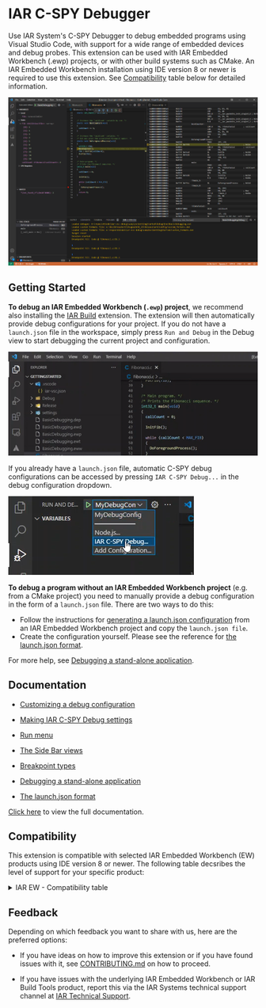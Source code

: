 # IAR C-SPY Debugger

Use IAR System's C-SPY Debugger to debug embedded programs using Visual Studio Code, with support for a wide range of embedded devices and debug probes. This extension can be used with IAR Embedded Workbench (.ewp) projects, or with other build systems such as CMake. An IAR Embedded Workbench installation using IDE version 8 or newer is required to use this extension. See [Compatibility](#compatibility) table below for detailed information.

![](https://github.com/IARSystems/iar-vsc-debug/blob/master/md-images/debug-session.png)

## Getting Started
**To debug an IAR Embedded Workbench (`.ewp`) project**, we recommend also installing the [IAR Build](https://marketplace.visualstudio.com/items?itemName=iarsystems.iar-build) extension.
The extension will then automatically provide debug configurations for your project.
If you do not have a `launch.json` file in the workspace,
simply press `Run and Debug` in the Debug view to start debugging the current project and configuration.

![](https://github.com/IARSystems/iar-vsc-debug/blob/master/md-images/start-session2.gif)

If you already have a `launch.json` file, automatic C-SPY debug configurations can be accessed by pressing `IAR C-SPY Debug...` in
the debug configuration dropdown.

![](https://github.com/IARSystems/iar-vsc-debug/blob/master/md-images/debug-dropdown.png)


**To debug a program without an IAR Embedded Workbench project** (e.g. from a CMake project) you need to manually provide a debug
configuration in the form of a `launch.json` file.
There are two ways to do this:
* Follow the instructions for [generating a launch.json configuration](https://github.com/IARSystems/iar-vsc-debug/blob/master/docs/README.md#CustomizingADebugConfig)
from an IAR Embedded Workbench project and copy the `launch.json file`.
* Create the configuration yourself. Please see the reference for [the launch.json format](https://github.com/IARSystems/iar-vsc-debug/blob/master/docs/README.md#launch-json-format).

For more help, see [Debugging a stand-alone application](https://github.com/IARSystems/iar-vsc-debug/blob/master/docs/README.md#debuggingstandaloneprogram).

## Documentation
* [Customizing a debug configuration](https://github.com/IARSystems/iar-vsc-debug/blob/master/docs/README.md#CustomizingADebugConfig)

* [Making IAR C-SPY Debug settings](https://github.com/IARSystems/iar-vsc-debug/blob/master/docs/README.md#MakingIARC-SPYDebugSettings)

* [Run menu](https://github.com/IARSystems/iar-vsc-debug/blob/master/docs/README.md#RunMenu)

* [The Side Bar views](https://github.com/IARSystems/iar-vsc-debug/blob/master/docs/README.md#IARBuildTasks)

* [Breakpoint types](https://github.com/IARSystems/iar-vsc-debug/blob/master/docs/README.md#BreakpointTypes)

* [Debugging a stand-alone application](https://github.com/IARSystems/iar-vsc-debug/blob/master/docs/README.md#debuggingstandaloneprogram)

* [The launch.json format](https://github.com/IARSystems/iar-vsc-debug/blob/master/docs/README.md#launch-json-format)

[Click here](https://github.com/IARSystems/iar-vsc-debug/blob/master/docs/README.md) to view the full documentation.

## Compatibility
This extension is compatible with selected IAR Embedded Workbench (EW) products using IDE version 8 or newer. The following table decsribes the level of support for your specific product:

<details><summary>IAR EW - Compatibility table</summary>

| IAR EW version  | Limitation
|--------------|---------
| Arm v9.30 or later <br>RH850 v3.10 or later<br> | None |
| RISC-V v3.10 or later | Terminal I/O is not supported |
| Arm v8.40-9.20.4| An initial debug session with EW is required prior to debugging in VSCode |

</details>

## Feedback
Depending on which feedback you want to share with us, here are the preferred options:
* If you have ideas on how to improve this extension or if you have found issues with it, see [CONTRIBUTING.md](https://github.com/IARSystems/iar-vsc-debug/blob/master/CONTRIBUTING.md) on how to proceed.

* If you have issues with the underlying IAR Embedded Workbench or IAR Build Tools product, report this via the IAR Systems technical support channel at [IAR Technical Support](https://www.iar.com/knowledge/support/).

